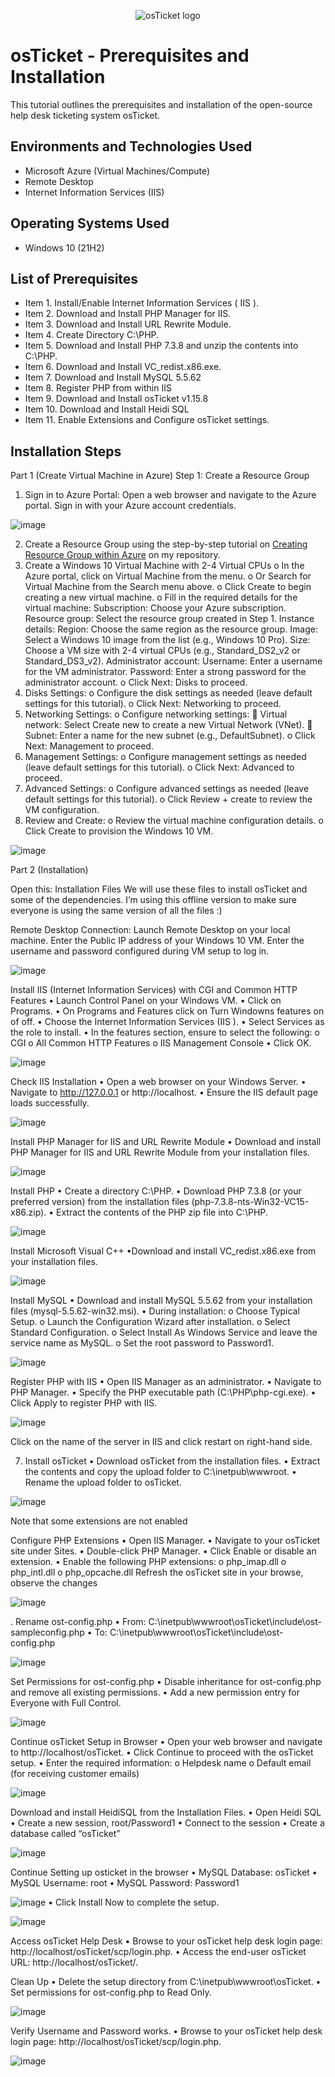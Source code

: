 <p align="center">
<img src="https://i.imgur.com/Clzj7Xs.png" alt="osTicket logo"/>
</p>

<h1>osTicket - Prerequisites and Installation</h1>
This tutorial outlines the prerequisites and installation of the open-source help desk ticketing system osTicket.<br />

<h2>Environments and Technologies Used</h2>

- Microsoft Azure (Virtual Machines/Compute)
- Remote Desktop
- Internet Information Services (IIS)

<h2>Operating Systems Used </h2>

- Windows 10</b> (21H2)

<h2>List of Prerequisites</h2>

- Item 1. Install/Enable Internet Information Services ( IIS ).
- Item 2. Download and Install PHP Manager for IIS.
- Item 3. Download and Install URL Rewrite Module.
- Item 4. Create Directory C:\PHP.
- Item 5. Download and Install PHP 7.3.8 and unzip the contents into C:\PHP.
- Item 6. Download and Install VC_redist.x86.exe.
- Item 7. Download and Install MySQL 5.5.62
- Item 8. Register PHP from within IIS
- Item 9. Download and Install osTicket v1.15.8
- Item 10. Download and Install Heidi SQL
- Item 11. Enable Extensions and Configure osTicket settings.

<h2>Installation Steps</h2>

Part 1 (Create Virtual Machine in Azure)
Step 1: Create a Resource Group
1.	Sign in to Azure Portal:
  Open a web browser and navigate to the Azure portal.
  Sign in with your Azure account credentials.

![image](https://github.com/John-Duria/osticket-prereqs/assets/168502429/f1111462-6a76-45f8-946a-1b6bd1a07987)

2.	Create a Resource Group using the step-by-step tutorial on [Creating Resource Group within Azure](https://github.com/John-Duria/Azure---Resource-Group) on my repository.
3.	Create a Windows 10 Virtual Machine with 2-4 Virtual CPUs
o	In the Azure portal, click on Virtual Machine from the menu.
o	Or Search for Virtual Machine from the Search menu above.
o	Click Create to begin creating a new virtual machine.
o	Fill in the required details for the virtual machine:
    Subscription: Choose your Azure subscription.
    Resource group: Select the resource group created in Step 1.
    Instance details:
    Region: Choose the same region as the resource group.
    Image: Select a Windows 10 image from the list (e.g., Windows 10 Pro).
    Size: Choose a VM size with 2-4 virtual CPUs (e.g., Standard_DS2_v2 or Standard_DS3_v2).
    Administrator account:
    Username: Enter a username for the VM administrator.
    Password: Enter a strong password for the administrator account.
o	Click Next: Disks to proceed.
2.	Disks Settings:
o	Configure the disk settings as needed (leave default settings for this tutorial).
o	Click Next: Networking to proceed.
3.	Networking Settings:
o	Configure networking settings:
	Virtual network: Select Create new to create a new Virtual Network (VNet).
	Subnet: Enter a name for the new subnet (e.g., DefaultSubnet).
o	Click Next: Management to proceed.
4.	Management Settings:
o	Configure management settings as needed (leave default settings for this tutorial).
o	Click Next: Advanced to proceed.
5.	Advanced Settings:
o	Configure advanced settings as needed (leave default settings for this tutorial).
o	Click Review + create to review the VM configuration.
6.	Review and Create:
o	Review the virtual machine configuration details.
o	Click Create to provision the Windows 10 VM.

![image](https://github.com/John-Duria/osticket-prereqs/assets/168502429/50d476ee-a1db-4dde-a1d8-7322933fbb40)

Part 2 (Installation)

Open this: Installation Files
We will use these files to install osTicket and some of the dependencies. I’m using this offline version to make sure everyone is using the same version of all the files :)

Remote Desktop Connection:
Launch Remote Desktop on your local machine.
Enter the Public IP address of your Windows 10 VM.
Enter the username and password configured during VM setup to log in.

![image](https://github.com/John-Duria/osticket-prereqs/assets/168502429/87c6d8cb-792c-4090-84a5-68fbb4177f75)

Install IIS (Internet Information Services) with CGI and Common HTTP Features
•	Launch Control Panel on your Windows VM.
•	Click on Programs.
•	On Programs and Features click on Turn Windowns features on of off.
•	Choose the Internet Information Services (IIS ).
•	Select Services as the role to install.
•	In the features section, ensure to select the following:
o	CGI
o	All Common HTTP Features
o	IIS Management Console
•	Click OK.

![image](https://github.com/John-Duria/osticket-prereqs/assets/168502429/152f9487-de4a-4568-a0ab-29c746d2b5cb)

Check IIS Installation
•	Open a web browser on your Windows Server.
•	Navigate to http://127.0.0.1 or http://localhost.
•	Ensure the IIS default page loads successfully.

![image](https://github.com/John-Duria/osticket-prereqs/assets/168502429/fd423d6b-fd18-4235-9e63-36db1d777cab)

Install PHP Manager for IIS and URL Rewrite Module
•	Download and install PHP Manager for IIS and URL Rewrite Module from your installation files.

![image](https://github.com/John-Duria/osticket-prereqs/assets/168502429/7d98db84-9476-44b1-8896-845360362b03)

Install PHP
•	Create a directory C:\PHP.
•	Download PHP 7.3.8 (or your preferred version) from the installation files (php-7.3.8-nts-Win32-VC15-x86.zip).
•	Extract the contents of the PHP zip file into C:\PHP.

![image](https://github.com/John-Duria/osticket-prereqs/assets/168502429/87a42dea-2c5e-4013-b06c-445c5d5d2130)

Install Microsoft Visual C++
•Download and install VC_redist.x86.exe from your installation files.

![image](https://github.com/John-Duria/osticket-prereqs/assets/168502429/68b480d1-3cb0-4088-bcdd-e034a49fe61e)

Install MySQL
•	Download and install MySQL 5.5.62 from your installation files (mysql-5.5.62-win32.msi).
•	During installation:
o	Choose Typical Setup.
o	Launch the Configuration Wizard after installation.
o	Select Standard Configuration.
o	Select Install As Windows Service and leave the service name as MySQL.
o	Set the root password to Password1.

![image](https://github.com/John-Duria/osticket-prereqs/assets/168502429/5cdcf660-1caf-4004-91e9-d04805d51af6)

Register PHP with IIS
•	Open IIS Manager as an administrator.
•	Navigate to PHP Manager.
•	Specify the PHP executable path (C:\PHP\php-cgi.exe).
•	Click Apply to register PHP with IIS.

![image](https://github.com/John-Duria/osticket-prereqs/assets/168502429/9c1e2e77-cd4b-4ed6-9693-1a109aab510b)

Click on the name of the server in IIS and click restart on right-hand side.

7. Install osTicket
•	Download osTicket from the installation files.
•	Extract the contents and copy the upload folder to C:\inetpub\wwwroot.
•	Rename the upload folder to osTicket.

![image](https://github.com/John-Duria/osticket-prereqs/assets/168502429/72d3f928-656b-4d80-a98a-0441d3772f79)

Note that some extensions are not enabled

Configure PHP Extensions
•	Open IIS Manager.
•	Navigate to your osTicket site under Sites.
•	Double-click PHP Manager.
•	Click Enable or disable an extension.
•	Enable the following PHP extensions:
o	php_imap.dll
o	php_intl.dll
o	php_opcache.dll
  Refresh the osTicket site in your browse, observe the changes

![image](https://github.com/John-Duria/osticket-prereqs/assets/168502429/96bf33f9-3141-4f1e-a030-567da1d5f9a9)

. Rename ost-config.php
•	From: C:\inetpub\wwwroot\osTicket\include\ost-sampleconfig.php
•	To: C:\inetpub\wwwroot\osTicket\include\ost-config.php

![image](https://github.com/John-Duria/osticket-prereqs/assets/168502429/75e68221-aa94-4aa4-a5bb-91cfa9f096e4)

Set Permissions for ost-config.php
•	Disable inheritance for ost-config.php and remove all existing permissions.
•	Add a new permission entry for Everyone with Full Control.

![image](https://github.com/John-Duria/osticket-prereqs/assets/168502429/47c1a2f0-053e-4adb-a181-3726bf7bb35a)

Continue osTicket Setup in Browser
•	Open your web browser and navigate to http://localhost/osTicket.
•	Click Continue to proceed with the osTicket setup.
•	Enter the required information:
o	Helpdesk name
o	Default email (for receiving customer emails)

![image](https://github.com/John-Duria/osticket-prereqs/assets/168502429/aa0f0167-dae9-4ead-8ff2-cd400cfcb77f)

Download and install HeidiSQL from the Installation Files.
•	Open Heidi SQL
•	Create a new session, root/Password1
•	Connect to the session
•	Create a database called “osTicket”

![image](https://github.com/John-Duria/osticket-prereqs/assets/168502429/29df6a12-1008-46dc-86e6-87b57844d128)

Continue Setting up osticket in the browser
•	MySQL Database: osTicket
•	MySQL Username: root
•	MySQL Password: Password1

![image](https://github.com/John-Duria/osticket-prereqs/assets/168502429/0724adf9-f532-42ce-927f-c4b279762c70)
•	Click Install Now to complete the setup.

![image](https://github.com/John-Duria/osticket-prereqs/assets/168502429/9f404174-39f7-4538-9cfa-ba8602597962)

Access osTicket Help Desk
•	Browse to your osTicket help desk login page: http://localhost/osTicket/scp/login.php.
•	Access the end-user osTicket URL: http://localhost/osTicket/.

Clean Up
•	Delete the setup directory from C:\inetpub\wwwroot\osTicket.
•	Set permissions for ost-config.php to Read Only.

![image](https://github.com/John-Duria/osticket-prereqs/assets/168502429/eb13a73a-4ed3-4cd5-b999-c5abe50a4c6b)

Verify Username and Password works.
•	Browse to your osTicket help desk login page: http://localhost/osTicket/scp/login.php.

![image](https://github.com/John-Duria/osticket-prereqs/assets/168502429/1e71c331-8e68-4053-a302-3b5d389dc257)

